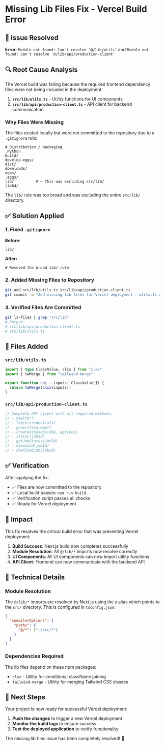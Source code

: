 # Missing Lib Files Fix - Vercel Build Error

## 🚨 Issue Resolved

**Error**: `Module not found: Can't resolve '@/lib/utils'` and `Module not found: Can't resolve '@/lib/api/production-client'`

## 🔍 Root Cause Analysis

The Vercel build was failing because the required frontend dependency files were not being included in the deployment:

1. **`src/lib/utils.ts`** - Utility functions for UI components
2. **`src/lib/api/production-client.ts`** - API client for backend communication

### Why Files Were Missing

The files existed locally but were not committed to the repository due to a `.gitignore` rule:

```gitignore
# Distribution / packaging
.Python
build/
develop-eggs/
dist/
downloads/
eggs/
.eggs/
lib/          # ← This was excluding src/lib/
lib64/
```

The `lib/` rule was too broad and was excluding the entire `src/lib/` directory.

## ✅ Solution Applied

### 1. Fixed `.gitignore`
**Before:**
```gitignore
lib/
```

**After:**
```gitignore
# Removed the broad lib/ rule
```

### 2. Added Missing Files to Repository
```bash
git add src/lib/utils.ts src/lib/api/production-client.ts
git commit -m "Add missing lib files for Vercel deployment - utils.ts and production-client.ts"
```

### 3. Verified Files Are Committed
```bash
git ls-files | grep "src/lib"
# Output:
# src/lib/api/production-client.ts
# src/lib/utils.ts
```

## 📁 Files Added

### `src/lib/utils.ts`
```typescript
import { type ClassValue, clsx } from "clsx"
import { twMerge } from "tailwind-merge"

export function cn(...inputs: ClassValue[]) {
  return twMerge(clsx(inputs))
}
```

### `src/lib/api/production-client.ts`
```typescript
// Complete API client with all required methods:
// - health()
// - login(credentials)
// - generate(prompt)
// - createVibeJob(vibe, options)
// - status(jobId)
// - getJobStatus(jobId)
// - download(jobId)
// - downloadJob(jobId)
```

## ✅ Verification

After applying the fix:

- ✅ Files are now committed to the repository
- ✅ Local build passes: `npm run build`
- ✅ Verification script passes all checks
- ✅ Ready for Vercel deployment

## 🚀 Impact

This fix resolves the critical build error that was preventing Vercel deployment:

1. **Build Success**: Next.js build now completes successfully
2. **Module Resolution**: All `@/lib/*` imports now resolve correctly
3. **UI Components**: All UI components can now import utility functions
4. **API Client**: Frontend can now communicate with the backend API

## 🔧 Technical Details

### Module Resolution
The `@/lib/*` imports are resolved by Next.js using the `@` alias which points to the `src/` directory. This is configured in `tsconfig.json`:

```json
{
  "compilerOptions": {
    "paths": {
      "@/*": ["./src/*"]
    }
  }
}
```

### Dependencies Required
The lib files depend on these npm packages:
- `clsx` - Utility for conditional className joining
- `tailwind-merge` - Utility for merging Tailwind CSS classes

## 🎯 Next Steps

Your project is now ready for successful Vercel deployment:

1. **Push the changes** to trigger a new Vercel deployment
2. **Monitor the build logs** to ensure success
3. **Test the deployed application** to verify functionality

The missing lib files issue has been completely resolved! 🎉